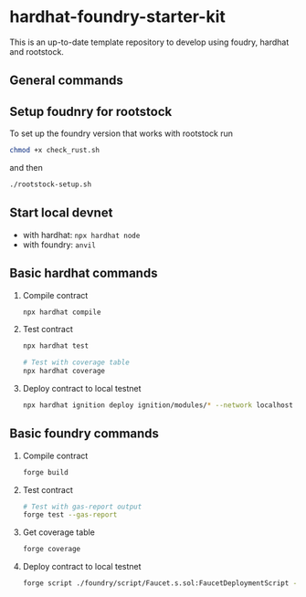 # hardhat-foundry-starter-kit

This is an up-to-date template repository to develop using foudry, hardhat and rootstock.

## General commands

## Setup foudnry for rootstock

To set up the foundry version that works with rootstock run

```bash
chmod +x check_rust.sh
```

and then

```bash
./rootstock-setup.sh
```

## Start local devnet

- with hardhat: `npx hardhat node`
- with foundry: `anvil`

## Basic hardhat commands

1. Compile contract

   ```bash
   npx hardhat compile
   ```

1. Test contract

   ```bash
   npx hardhat test

   # Test with coverage table
   npx hardhat coverage
   ```

1. Deploy contract to local testnet

   ```bash
   npx hardhat ignition deploy ignition/modules/* --network localhost
   ```

## Basic foundry commands

1. Compile contract

   ```bash
   forge build
   ```

1. Test contract

   ```bash
   # Test with gas-report output
   forge test --gas-report
   ```

1. Get coverage table

   ```bash
   forge coverage
   ```

1. Deploy contract to local testnet

   ```bash
   forge script ./foundry/script/Faucet.s.sol:FaucetDeploymentScript --rpc-url localhost --broadcast
   ```
